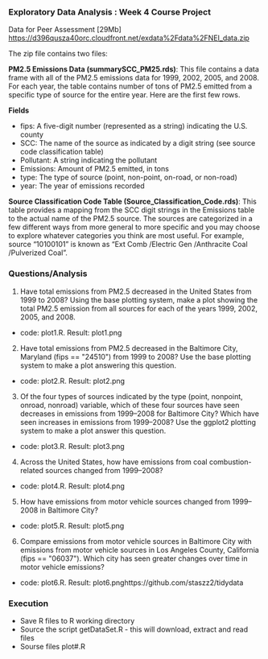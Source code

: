 ### Exploratory Data Analysis : Week 4 Course Project

Data for Peer Assessment [29Mb]
https://d396qusza40orc.cloudfront.net/exdata%2Fdata%2FNEI_data.zip

The zip file contains two files:

**PM2.5 Emissions Data (summarySCC_PM25.rds)**: This file contains a data frame with all of the PM2.5 emissions data for 1999, 2002, 2005, and 2008. 
For each year, the table contains number of tons of PM2.5 emitted from a specific type of source for the entire year. Here are the first few rows.

**Fields**
* fips: A five-digit number (represented as a string) indicating the U.S. county
* SCC: The name of the source as indicated by a digit string (see source code classification table)
* Pollutant: A string indicating the pollutant
* Emissions: Amount of PM2.5 emitted, in tons
* type: The type of source (point, non-point, on-road, or non-road)
* year: The year of emissions recorded

**Source Classification Code Table (Source_Classification_Code.rds)**: 
This table provides a mapping from the SCC digit strings in the Emissions table to the actual name of the PM2.5 source. 
The sources are categorized in a few different ways from more general to more specific and you may choose to explore whatever categories you think are most useful. 
For example, source “10100101” is known as “Ext Comb /Electric Gen /Anthracite Coal /Pulverized Coal”.


### Questions/Analysis
1. Have total emissions from PM2.5 decreased in the United States from 1999 to 2008? Using the base plotting system, make a plot showing the total PM2.5 emission from all sources for each of the years 1999, 2002, 2005, and 2008.
* code: plot1.R. Result: plot1.png
2. Have total emissions from PM2.5 decreased in the Baltimore City, Maryland (fips == "24510") from 1999 to 2008? Use the base plotting system to make a plot answering this question.
* code: plot2.R. Result: plot2.png
3. Of the four types of sources indicated by the type (point, nonpoint, onroad, nonroad) variable, which of these four sources have seen decreases in emissions from 1999–2008 for Baltimore City? Which have seen increases in emissions from 1999–2008? Use the ggplot2 plotting system to make a plot answer this question.
* code: plot3.R. Result: plot3.png
4. Across the United States, how have emissions from coal combustion-related sources changed from 1999–2008?
* code: plot4.R. Result: plot4.png
5. How have emissions from motor vehicle sources changed from 1999–2008 in Baltimore City?
* code: plot5.R. Result: plot5.png
6. Compare emissions from motor vehicle sources in Baltimore City with emissions from motor vehicle sources in Los Angeles County, California (fips == "06037"). Which city has seen greater changes over time in motor vehicle emissions?
* code: plot6.R. Result: plot6.pnghttps://github.com/staszz2/tidydata

### Execution
* Save R files to R working directory
* Source the script getDataSet.R - this will download, extract and read files
* Sourse files plot#.R